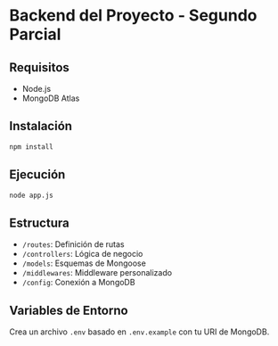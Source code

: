 # Backend del Proyecto - Segundo Parcial

## Requisitos
- Node.js
- MongoDB Atlas

## Instalación

```bash
npm install
```

## Ejecución

```bash
node app.js
```

## Estructura

- `/routes`: Definición de rutas
- `/controllers`: Lógica de negocio
- `/models`: Esquemas de Mongoose
- `/middlewares`: Middleware personalizado
- `/config`: Conexión a MongoDB

## Variables de Entorno

Crea un archivo `.env` basado en `.env.example` con tu URI de MongoDB.